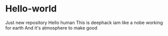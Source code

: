 # Hello-world
Just new repository
Hello human
This is deephack iam like a nobe working for earth 
And it's atmosphere to make good
